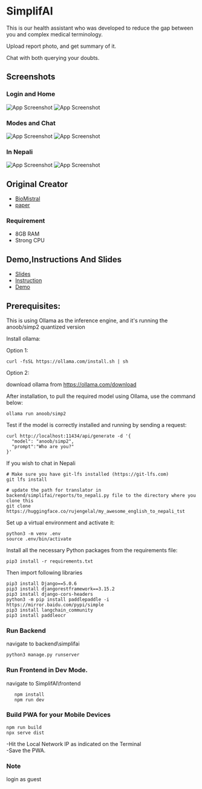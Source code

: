 
# SimplifAI

This is our health assistant who was developed to reduce the gap between you and complex medical terminology.

Upload report photo, and get summary of it.

Chat with both querying your doubts. 


## Screenshots
### Login and Home
![App Screenshot](img/login.png)
![App Screenshot](img/home.png)
### Modes and Chat
![App Screenshot](img/modes.png)
![App Screenshot](img/chat.png)
### In Nepali
![App Screenshot](img/nepali_chat1.png)
![App Screenshot](img/nepali_chat2.png)

## Original Creator

- [BioMistral](https://huggingface.co/BioMistral)
- [paper]( https://arxiv.org/abs/2402.10373)

### Requirement

   - 8GB RAM
   - Strong CPU
## Demo,Instructions And Slides

- [Slides](https://drive.google.com/file/d/1FcLwucSfjVWpzxPDvSBgjqnv9nEvJqhi/view?usp=sharing)
- [Instruction](https://drive.google.com/file/d/1ky-g7-DsTIYZH7xomxCEcHgeHvzBID0B/view?usp=sharing)
- [Demo](https://drive.google.com/file/d/1tjwzc149nA4Bt4MDQ6evVmCv5K6UApwY/view?usp=sharing)
## Prerequisites:
This is using Ollama as the inference engine, and it's running the anoob/simp2 quantized version

Install ollama:

Option 1:
```
curl -fsSL https://ollama.com/install.sh | sh
```
Option 2:

download ollama from 
https://ollama.com/download


After installation, to pull the required model using Ollama, use the command below:
```
ollama run anoob/simp2
```

Test if the model is correctly installed and running by sending a request:
```
curl http://localhost:11434/api/generate -d '{
  "model": "anoob/simp2",
  "prompt":"Who are you?"
}'
```

If you wish to chat in Nepali
```
# Make sure you have git-lfs installed (https://git-lfs.com)
git lfs install

# update the path for translator in backend/simplifai/reports/to_nepali.py file to the directory where you clone this 
git clone https://huggingface.co/rujengelal/my_awesome_english_to_nepali_tst
```

Set up a virtual environment and activate it:
```
python3 -m venv .env
source .env/bin/activate
```

Install all the necessary Python packages from the requirements file:
```
pip3 install -r requirements.txt
```
Then import following libraries

```
pip3 install Django==5.0.6
pip3 install djangorestframework==3.15.2
pip3 install django-cors-headers
python3 -m pip install paddlepaddle -i https://mirror.baidu.com/pypi/simple
pip3 install langchain_community
pip3 install paddleocr

```


### Run Backend

navigate to backend\simplifai

```
python3 manage.py runserver
```



### Run Frontend in Dev Mode.

navigate to SimplifAI\frontend

```
   npm install
   npm run dev
```

### Build PWA for your Mobile Devices
```
npm run build
npx serve dist
```
-Hit the Local Network IP as indicated on the Terminal<br>
-Save the PWA.<br>

### Note
login as guest
